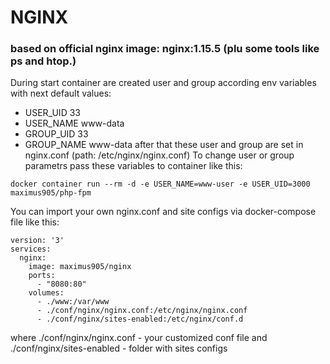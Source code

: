 # NGINX
### based on official nginx image: nginx:1.15.5 (plu some tools like ps and htop.)
During start container are created user and group according env variables with next default values:
* USER_UID 33
* USER_NAME www-data
* GROUP_UID 33
* GROUP_NAME www-data
after that these user and group are set in nginx.conf (path: /etc/nginx/nginx.conf)
To change user or group parametrs pass these variables to container like this:
``` 
docker container run --rm -d -e USER_NAME=www-user -e USER_UID=3000 maximus905/php-fpm
```

You can import your own nginx.conf and site configs via docker-compose file like this:
```
version: '3'
services:
  nginx:
    image: maximus905/nginx
    ports:
      - "8080:80"
    volumes:
      - ./www:/var/www
      - ./conf/nginx/nginx.conf:/etc/nginx/nginx.conf
      - ./conf/nginx/sites-enabled:/etc/nginx/conf.d
```
where ./conf/nginx/nginx.conf - your customized conf file
and  ./conf/nginx/sites-enabled - folder with sites configs

